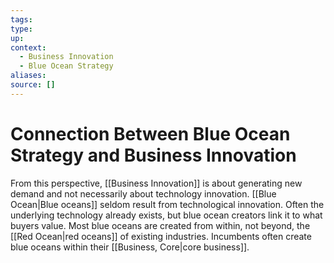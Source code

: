 ```yaml
---
tags:
type:
up:
context:
  - Business Innovation
  - Blue Ocean Strategy
aliases:
source: []
---
```


# Connection Between Blue Ocean Strategy and Business Innovation

From this perspective, [[Business Innovation]] is about generating new demand and not necessarily about technology innovation. [[Blue Ocean|Blue oceans]] seldom result from technological innovation. Often the underlying technology already exists, but blue ocean creators link it to what buyers value. Most blue oceans are created from within, not beyond, the [[Red Ocean|red oceans]] of existing industries. Incumbents often create blue oceans within their [[Business, Core|core business]].
